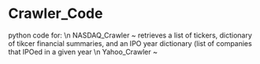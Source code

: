 # Crawler_Code
python code for: \n
NASDAQ_Crawler ~ retrieves a list of tickers, dictionary of tikcer financial summaries, and an IPO year dictionary (list of companies that IPOed in a given year \n
Yahoo_Crawler ~ 
